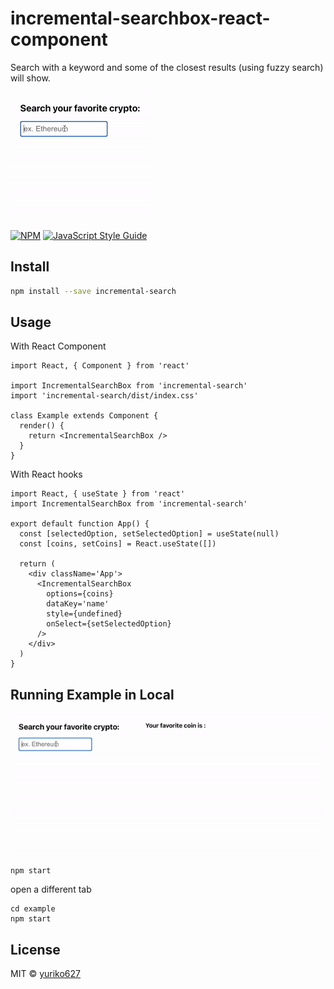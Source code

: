# incremental-searchbox-react-component

Search with a keyword and some of the closest results (using fuzzy search) will show.

![demo](./incremental-searchbox.gif)

[![NPM](https://img.shields.io/npm/v/incremental-search.svg)](https://www.npmjs.com/package/incremental-search) [![JavaScript Style Guide](https://img.shields.io/badge/code_style-standard-brightgreen.svg)](https://standardjs.com)

## Install

```bash
npm install --save incremental-search
```

## Usage

With React Component

```tsx
import React, { Component } from 'react'

import IncrementalSearchBox from 'incremental-search'
import 'incremental-search/dist/index.css'

class Example extends Component {
  render() {
    return <IncrementalSearchBox />
  }
}
```

With React hooks

```tsx
import React, { useState } from 'react'
import IncrementalSearchBox from 'incremental-search'

export default function App() {
  const [selectedOption, setSelectedOption] = useState(null)
  const [coins, setCoins] = React.useState([])

  return (
    <div className='App'>
      <IncrementalSearchBox
        options={coins}
        dataKey='name'
        style={undefined}
        onSelect={setSelectedOption}
      />
    </div>
  )
}
```

## Running Example in Local

![demo](./incremental-search-example.gif)

```
npm start
```

open a different tab

```
cd example
npm start
```

## License

MIT © [yuriko627](https://github.com/yuriko627)
